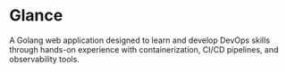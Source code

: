 # Glance
A Golang web application designed to learn and develop DevOps skills through hands-on experience with containerization, CI/CD pipelines, and observability tools.
